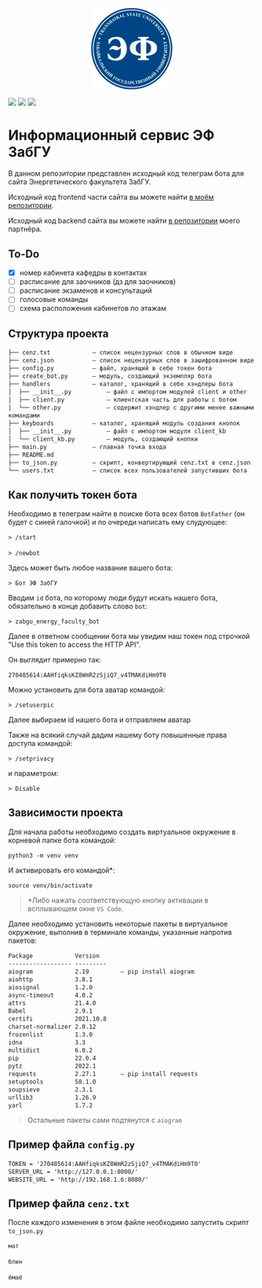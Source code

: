 <p align="center" width="100%">
    <img width="33%" src="https://raw.githubusercontent.com/LevasyukDY/EnergyFacultyWebsite/main/src/assets/logo.png"> 
</p>

![](https://img.shields.io/github/languages/code-size/LevasyukDY/EnergyFacultyTelegramBot) 
![](https://img.shields.io/github/commit-activity/w/LevasyukDY/EnergyFacultyTelegramBot)
![](https://img.shields.io/github/last-commit/LevasyukDY/EnergyFacultyTelegramBot)

# Информационный сервис ЭФ ЗабГУ

В данном репозитории представлен исходный код телеграм бота для сайта Энергетического факультета ЗабГУ.

Исходный код frontend части сайта вы можете найти [в моём репозитории](https://github.com/LevasyukDY/EnergyFacultyWebsite).

Исходный код backend сайта вы можете найти [в репозитории](https://github.com/TseplyaevAF/energy_faculty) моего партнёра.

## To-Do

- [x] номер кабинета кафедры в контактах
- [ ] расписание для заочников (дз для заочников)
- [ ] расписание экзаменов и консультаций
- [ ] голосовые команды
- [ ] схема расположения кабинетов по этажам

## Структура проекта

```
├── cenz.txt            – список нецензурных слов в обычном виде
├── cenz.json           – список нецензурных слов в зашифрованном виде
├── config.py           – файл, хранящий в себе токен бота
├── create_bot.py       – модуль, создающий экземпляр бота
├── handlers            – каталог, хранящий в себе хэндлеры бота
│  ├── __init__.py          – файл с импортом модулей client и other
│  ├── client.py            – клиентская часть для работы с ботом
│  └── other.py             – содержит хэндлер с другими менее важными командами
├── keyboards           – каталог, хранящий модуль создания кнопок
│  ├── __init__.py          – файл с импортом модуля client_kb
│  └── client_kb.py         – модуль, создающий кнопки
├── main.py             – главная точка входа
├── README.md
├── to_json.py          – скрипт, конвертирующий cenz.txt в cenz.json
└── users.txt           – список всех пользователей запустивших бота
```

## Как получить токен бота

Необходимо в телеграм найти в поиске бота всех ботов ```BotFather``` (он будет с синей галочкой) и по очереди написать ему слудующее:

```
> /start

> /newbot
```

Здесь может быть любое название вашего бота:
```
> Бот ЭФ ЗабГУ
```

Вводим ```id``` бота, по которому люди будут искать нашего бота, обязательно в конце добавить слово ```bot```:
```
> zabgu_energy_faculty_bot 
```

Далее в ответном сообщении бота мы увидим наш токен под строчкой "Use this token to access the HTTP API".

Он выглядит примерно так:
```
270485614:AAHfiqksKZ8WmR2zSjiQ7_v4TMAKdiHm9T0
```

Можно установить для бота аватар командой:
```
> /setuserpic
```

Далее выбираем id нашего бота и отправляем аватар

Также на всякий случай дадим нашему боту повышенные права доступа командой:
```
> /setprivacy
```
и параметром:
```
> Disable
```


## Зависимости проекта

Для начала работы необходимо создать виртуальное окружение в корневой папке бота командой:

```
python3 -m venv venv
```

И активировать его командой*:

```
source venv/bin/activate
```

> *Либо нажать соответствующую кнопку активации в всплывающем окне ```VS Code```.

Далее необходимо установить некоторые пакеты в виртуальное окружение, выполнив в терминале команды, указанные напротив пакетов:

```
Package            Version
------------------ ---------
aiogram            2.19         – pip install aiogram
aiohttp            3.8.1
aiosignal          1.2.0
async-timeout      4.0.2
attrs              21.4.0
Babel              2.9.1
certifi            2021.10.8
charset-normalizer 2.0.12
frozenlist         1.3.0
idna               3.3
multidict          6.0.2
pip                22.0.4
pytz               2022.1
requests           2.27.1       – pip install requests
setuptools         58.1.0
soupsieve          2.3.1
urllib3            1.26.9
yarl               1.7.2
```
> Остальные пакеты сами подтянутся с ```aiogram```


## Пример файла ```config.py```

```
TOKEN = '270485614:AAHfiqksKZ8WmR2zSjiQ7_v4TMAKdiHm9T0'
SERVER_URL = 'http://127.0.0.1:8000/'
WEBSITE_URL = 'http://192.168.1.6:8080/'

```

## Пример файла ```cenz.txt```

После каждого изменения в этом файле необходимо запустить скрипт ```to_json.py```

```
мат

блин

ёмаё

```